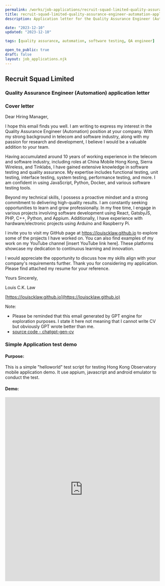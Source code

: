 ```yaml
---
permalink: /works/job-applications/recruit-squad-limited-quality-assurance-engineer-automation/index.html
title: recruit-squad-limited-quality-assurance-engineer-automation-application-page
description: Application letter for the Quality Assurance Engineer (Automation) position at Recruit Squad Limited.

date: "2023-12-10"
updated: "2023-12-10"

tags: [quality assurance, automation, software testing, QA engineer]

open_to_public: true
draft: false
layout: job_applications.njk
---
```


<!-- http://louiscklaw.github.io/works/job-applications/recruit-squad-limited-quality-assurance-engineer-automation/index.html -->

<div class="letter-header">
  <h2>Recruit Squad Limited</h2>
  <h3>Quality Assurance Engineer (Automation) application letter</h3>
</div>

### Cover letter

<div class="letter-container">
Dear Hiring Manager,

<div class="spacer"></div>

I hope this email finds you well. I am writing to express my interest in the Quality Assurance Engineer (Automation) position at your company. With my strong background in telecom and software industry, along with my passion for research and development, I believe I would be a valuable addition to your team.

Having accumulated around 10 years of working experience in the telecom and software industry, including roles at China Mobile Hong Kong, Sierra Wireless, and Tinklabs, I have gained extensive knowledge in software testing and quality assurance. My expertise includes functional testing, unit testing, interface testing, system testing, performance testing, and more. I am confident in using JavaScript, Python, Docker, and various software testing tools.

Beyond my technical skills, I possess a proactive mindset and a strong commitment to delivering high-quality results. I am constantly seeking opportunities to learn and grow professionally. In my free time, I engage in various projects involving software development using React, GatsbyJS, PHP, C++, Python, and Appium. Additionally, I have experience with hardware/electronic projects using Arduino and Raspberry Pi.

I invite you to visit my GitHub page at https://louiscklaw.github.io to explore some of the projects I have worked on. You can also find examples of my work on my YouTube channel [insert YouTube link here]. These platforms showcase my dedication to continuous learning and innovation.

I would appreciate the opportunity to discuss how my skills align with your company's requirements further. Thank you for considering my application. Please find attached my resume for your reference.

<div class="spacer"></div>

Yours Sincerely,

Louis C.K. Law

[https://louiscklaw.github.io](https://louiscklaw.github.io)

<div class="spacer"></div>

Note:
- Please be reminded that this email generated by GPT engine for exploration purposes. I state it here not meaning that I cannot write CV but obviously GPT wrote better than me.
- [source code - chatgpt-gen-cv](https://github.com/louiscklaw/ai-playlist/tree/master/teamprompt-tryout/chatgpt-gen-cv)
</div>

### Simple Application test demo

#### Purpose:

This is a simple "helloworld" test script for testing Hong Kong Observatory mobile application demo. It use appium, javascript and android emulator to conduct the test.

#### Demo:

<iframe 
  class="shadow"
  width="100%" 
  height="600px" 
  src="https://www.youtube.com/embed/2fMBSod31ao" 
  title="YouTube video player" 
  frameborder="0" 
  allow="accelerometer; autoplay; clipboard-write; encrypted-media; gyroscope; picture-in-picture; web-share" 
  allowfullscreen>
</iframe>
